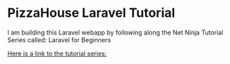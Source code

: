 # PizzaHouse Laravel Tutorial

I am building this Laravel webapp by following along the Net Ninja Tutorial Series called: Laravel for Beginners

[Here is a link to the tutorial series:](https://www.youtube.com/watch?v=pQ2vxa4_f2w&list=PL4cUxeGkcC9hL6aCFKyagrT1RCfVN4w2Q&index=1)
